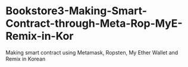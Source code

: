 # Bookstore3-Making-Smart-Contract-through-Meta-Rop-MyE-Remix-in-Kor
Making smart contract using Metamask, Ropsten, My Ether Wallet and Remix in Korean
